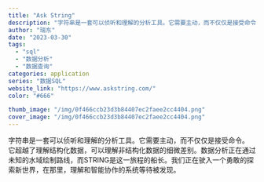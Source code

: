 ```yaml
---
title: "Ask String"
description: "字符串是一套可以侦听和理解的分析工具。它需要主动，而不仅仅是接受命令。 它超越了理解结构化数据，可以理解非结构化数据的细"
author: "瑞东"
date: "2023-03-30"
tags:
  - "sql"
  - "数据分析"
  - "数据查询"
categories: application
series: "数据SQL"
website_link: "https://www.askstring.com/"
color: "#666"

thumb_image: "/img/0f466ccb23d3b84407ec2faee2cc4404.png"
cover_image: "/img/0f466ccb23d3b84407ec2faee2cc4404.png"
---
```


字符串是一套可以侦听和理解的分析工具。它需要主动，而不仅仅是接受命令。 它超越了理解结构化数据，可以理解非结构化数据的细微差别。数据分析正在通过未知的水域绘制路线，而STRING是这一旅程的船长。我们正在驶入一个勇敢的探索新世界，在那里，理解和智能协作的系统等待被发现。